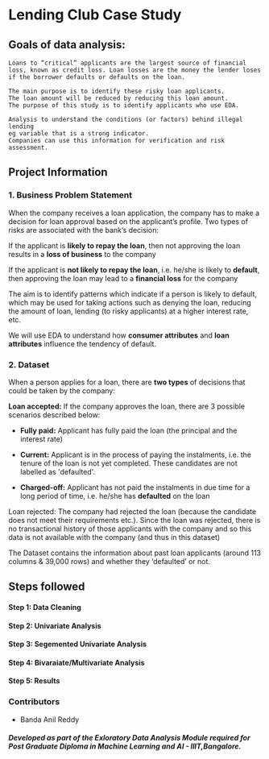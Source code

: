# Lending Club Case Study

## Goals of data analysis:  

``` 
Loans to “critical” applicants are the largest source of financial loss, known as credit loss. Loan losses are the money the lender loses if the borrower defaults or defaults on the loan. 

The main purpose is to identify these risky loan applicants.
The loan amount will be reduced by reducing this loan amount. 
The purpose of this study is to identify applicants who use EDA. 

Analysis to understand the conditions (or factors) behind illegal lending
eg variable that is a strong indicator. 
Companies can use this information for verification and risk assessment.

```
## Project Information
### 1. Business Problem Statement
When the company receives a loan application, the company has to make a decision for loan approval based on the applicant’s profile. Two types of risks are associated with the bank’s decision:

If the applicant is **likely to repay the loan**, then not approving the loan results in a **loss of business** to the company

If the applicant is **not likely to repay the loan**, i.e. he/she is likely to **default**, then approving the loan may lead to a **financial loss** for the company

The aim is to identify patterns which indicate if a person is likely to default, which may be used for taking actions such as denying the loan, reducing the amount of loan, lending (to risky applicants) at a higher interest rate, etc. 

We will use EDA to understand how **consumer attributes** and **loan attributes** influence the tendency of default.

### 2. Dataset
When a person applies for a loan, there are **two types** of decisions that could be taken by the company:

**Loan accepted:** If the company approves the loan, there are 3 possible scenarios described below:

- **Fully paid:** Applicant has fully paid the loan (the principal and the interest rate)

 - **Current:** Applicant is in the process of paying the instalments, i.e. the tenure of the loan is not yet completed. These candidates are not labelled as 'defaulted'.

 - **Charged-off:** Applicant has not paid the instalments in due time for a long period of time, i.e. he/she has **defaulted** on the loan 

Loan rejected: The company had rejected the loan (because the candidate does not meet their requirements etc.). Since the loan was rejected, there is no transactional history of those applicants with the company and so this data is not available with the company (and thus in this dataset)

The Dataset contains the information about past loan applicants (around 113 columns & 39,000 rows) and whether they ‘defaulted’ or not. 

## Steps followed
#### Step 1: Data Cleaning 
#### Step 2: Univariate Analysis
#### Step 3: Segemented Univariate Analysis
#### Step 4: Bivaraiate/Multivariate Analysis
#### Step 5: Results   


### Contributors
- Banda Anil Reddy




##### Developed as part of the Exloratory Data Analysis Module required for Post Graduate Diploma in Machine Learning and AI - IIIT,Bangalore.
